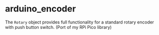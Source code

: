 # arduino_encoder
 The `Rotary` object provides full functionality for a standard rotary encoder with push button switch.  (Port of my RPi Pico library)
